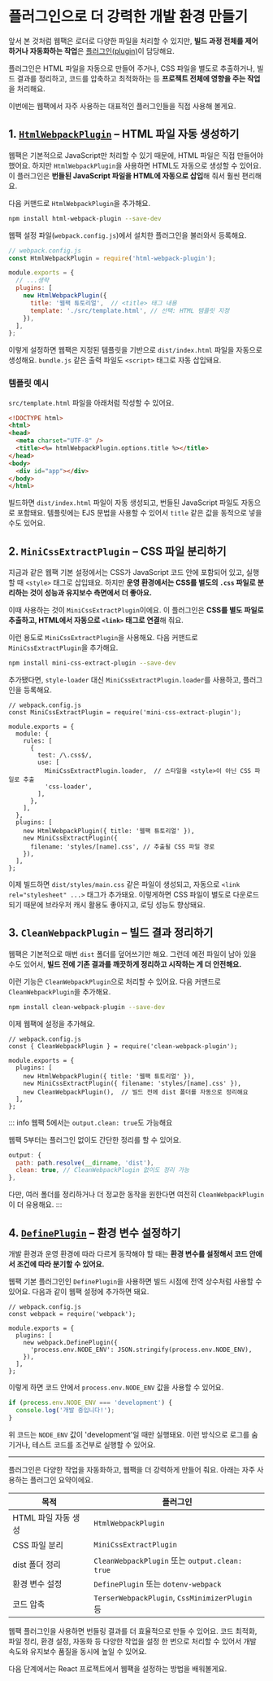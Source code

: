 # 플러그인으로 더 강력한 개발 환경 만들기

앞서 본 것처럼 웹팩은 로더로 다양한 파일을 처리할 수 있지만, **빌드 과정 전체를 제어하거나 자동화하는 작업**은 [플러그인(plugin)](../reference/plugin.md)이 담당해요.

플러그인은 HTML 파일을 자동으로 만들어 주거나, CSS 파일을 별도로 추출하거나, 빌드 결과를 정리하고, 코드를 압축하고 최적화하는 등 **프로젝트 전체에 영향을 주는 작업**을 처리해요.

이번에는 웹팩에서 자주 사용하는 대표적인 플러그인들을 직접 사용해 볼게요.

## 1. [`HtmlWebpackPlugin`](../reference/plugin.md#htmlwebpackplugin) – HTML 파일 자동 생성하기

웹팩은 기본적으로 JavaScript만 처리할 수 있기 때문에, HTML 파일은 직접 만들어야 했어요. 하지만 `HtmlWebpackPlugin`을 사용하면 HTML도 자동으로 생성할 수 있어요. 이 플러그인은 **번들된 JavaScript 파일을 HTML에 자동으로 삽입**해 줘서 훨씬 편리해요.

다음 커맨드로 `HtmlWebpackPlugin`을 추가해요.

```bash
npm install html-webpack-plugin --save-dev
```

웹팩 설정 파일(`webpack.config.js`)에서 설치한 플러그인을 불러와서 등록해요.

```javascript
// webpack.config.js
const HtmlWebpackPlugin = require('html-webpack-plugin');

module.exports = {
  // ...생략
  plugins: [
    new HtmlWebpackPlugin({
      title: '웹팩 튜토리얼',  // <title> 태그 내용
      template: './src/template.html', // 선택: HTML 템플릿 지정
    }),
  ],
};
```

이렇게 설정하면 웹팩은 지정된 템플릿을 기반으로 `dist/index.html` 파일을 자동으로 생성해요. `bundle.js` 같은 출력 파일도 `<script>` 태그로 자동 삽입돼요.

### 템플릿 예시

`src/template.html` 파일을 아래처럼 작성할 수 있어요.

```html
<!DOCTYPE html>
<html>
<head>
  <meta charset="UTF-8" />
  <title><%= htmlWebpackPlugin.options.title %></title>
</head>
<body>
  <div id="app"></div>
</body>
</html>
```

빌드하면 `dist/index.html` 파일이 자동 생성되고, 번들된 JavaScript 파일도 자동으로 포함돼요. 템플릿에는 EJS 문법을 사용할 수 있어서 `title` 같은 값을 동적으로 넣을 수도 있어요.

## 2. `MiniCssExtractPlugin` – CSS 파일 분리하기

지금과 같은 웹팩 기본 설정에서는 CSS가 JavaScript 코드 안에 포함되어 있고, 실행할 때 `<style>` 태그로 삽입돼요. 하지만 **운영 환경에서는 CSS를 별도의 `.css` 파일로 분리하는 것이 성능과 유지보수 측면에서 더 좋아요.**

이때 사용하는 것이 `MiniCssExtractPlugin`이에요. 이 플러그인은 **CSS를 별도 파일로 추출하고, HTML에서 자동으로 `<link>` 태그로 연결**해 줘요.

이런 용도로 `MiniCssExtractPlugin`을 사용해요. 다음 커맨드로 `MiniCssExtractPlugin`을 추가해요.

```bash
npm install mini-css-extract-plugin --save-dev
```

추가됐다면, `style-loader` 대신 `MiniCssExtractPlugin.loader`를 사용하고, 플러그인을 등록해요.

```javascript{2,9-12}
// webpack.config.js
const MiniCssExtractPlugin = require('mini-css-extract-plugin');

module.exports = {
  module: {
    rules: [
      {
        test: /\.css$/,
        use: [
          MiniCssExtractPlugin.loader,  // 스타일을 <style>이 아닌 CSS 파일로 추출
          'css-loader',
        ],
      },
    ],
  },
  plugins: [
    new HtmlWebpackPlugin({ title: '웹팩 튜토리얼' }),
    new MiniCssExtractPlugin({
      filename: 'styles/[name].css', // 추출될 CSS 파일 경로
    }),
  ],
};
```

이제 빌드하면 `dist/styles/main.css` 같은 파일이 생성되고, 자동으로 `<link rel="stylesheet" ...>` 태그가 추가돼요. 이렇게하면 CSS 파일이 별도로 다운로드되기 때문에 브라우저 캐시 활용도 좋아지고, 로딩 성능도 향상돼요.

## 3. `CleanWebpackPlugin` – 빌드 결과 정리하기

웹팩은 기본적으로 매번 `dist` 폴더를 덮어쓰기만 해요. 그런데 예전 파일이 남아 있을 수도 있어서, **빌드 전에 기존 결과를 깨끗하게 정리하고 시작하는 게 더 안전해요.**

이런 기능은 `CleanWebpackPlugin`으로 처리할 수 있어요. 다음 커맨드로 `CleanWebpackPlugin`을 추가해요.

```bash
npm install clean-webpack-plugin --save-dev
```

이제 웹팩에 설정을 추가해요.

```javascript{2,8}
// webpack.config.js
const { CleanWebpackPlugin } = require('clean-webpack-plugin');

module.exports = {
  plugins: [
    new HtmlWebpackPlugin({ title: '웹팩 튜토리얼' }),
    new MiniCssExtractPlugin({ filename: 'styles/[name].css' }),
    new CleanWebpackPlugin(),  // 빌드 전에 dist 폴더를 자동으로 정리해요
  ],
};
```

::: info 웹팩 5에서는 `output.clean: true`도 가능해요

웹팩 5부터는 플러그인 없이도 간단한 정리를 할 수 있어요.

```javascript
output: {
  path: path.resolve(__dirname, 'dist'),
  clean: true, // CleanWebpackPlugin 없이도 정리 가능
},
```

다만, 여러 폴더를 정리하거나 더 정교한 동작을 원한다면 여전히 `CleanWebpackPlugin`이 더 유용해요.
:::

## 4. [`DefinePlugin`](../reference/plugin.md#defineplugin) – 환경 변수 설정하기

개발 환경과 운영 환경에 따라 다르게 동작해야 할 때는 **환경 변수를 설정해서 코드 안에서 조건에 따라 분기할 수 있어요.**

웹팩 기본 플러그인인 `DefinePlugin`을 사용하면 빌드 시점에 전역 상수처럼 사용할 수 있어요. 다음과 같이 웹팩 설정에 추가하면 돼요.

```javascript{6-8}
// webpack.config.js
const webpack = require('webpack');

module.exports = {
  plugins: [
    new webpack.DefinePlugin({
      'process.env.NODE_ENV': JSON.stringify(process.env.NODE_ENV),
    }),
  ],
};
```

이렇게 하면 코드 안에서 `process.env.NODE_ENV` 값을 사용할 수 있어요.

```javascript
if (process.env.NODE_ENV === 'development') {
  console.log('개발 중입니다!');
}
```

위 코드는 `NODE_ENV` 값이 'development'일 때만 실행돼요. 이런 방식으로 로그를 숨기거나, 테스트 코드를 조건부로 실행할 수 있어요.

---

플러그인은 다양한 작업을 자동화하고, 웹팩을 더 강력하게 만들어 줘요. 아래는 자주 사용하는 플러그인 요약이에요.

| 목적 | 플러그인 |
|------|----------|
| HTML 파일 자동 생성 | `HtmlWebpackPlugin` |
| CSS 파일 분리 | `MiniCssExtractPlugin` |
| dist 폴더 정리 | `CleanWebpackPlugin` 또는 `output.clean: true` |
| 환경 변수 설정 | `DefinePlugin` 또는 `dotenv-webpack` |
| 코드 압축 | `TerserWebpackPlugin`, `CssMinimizerPlugin` 등 |

웹팩 플러그인을 사용하면 번들링 결과를 더 효율적으로 만들 수 있어요. 코드 최적화, 파일 정리, 환경 설정, 자동화 등 다양한 작업을 설정 한 번으로 처리할 수 있어서 개발 속도와 유지보수 품질을 동시에 높일 수 있어요.

다음 단계에서는 React 프로젝트에서 웹팩을 설정하는 방법을 배워볼게요.